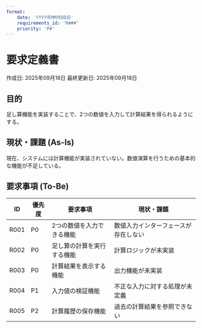 ```yaml
---
format:
    date: 'YYYY年MM月DD日'
    requirements_id: 'R###'
    priority: 'P#'
---
```


# 要求定義書

作成日: 2025年09月18日 最終更新日: 2025年09月18日

## 目的

足し算機能を実装することで、2つの数値を入力して計算結果を得られるようにする。

## 現状・課題 (As-Is)

現在、システムには計算機能が実装されていない。数値演算を行うための基本的な機能が不足している。

## 要求事項 (To-Be)

|       ID       |     優先度      |     要求事項     |    現状・課題   |
| -------------- | -------------- | -------------- | -------------- |
| R001           | P0             | 2つの数値を入力できる機能 | 数値入力インターフェースが存在しない |
| R002           | P0             | 足し算の計算を実行する機能 | 計算ロジックが未実装 |
| R003           | P0             | 計算結果を表示する機能 | 出力機能が未実装 |
| R004           | P1             | 入力値の検証機能 | 不正な入力に対する処理が未定義 |
| R005           | P2             | 計算履歴の保存機能 | 過去の計算結果を参照できない |